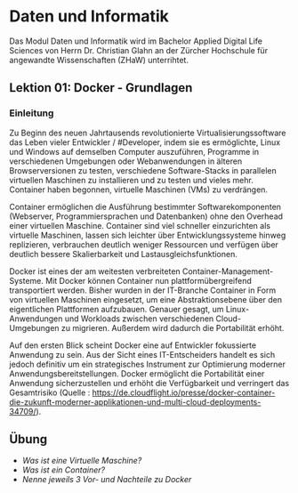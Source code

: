 # Daten und Informatik
Das Modul Daten und Informatik wird im Bachelor Applied Digital Life Sciences von Herrn Dr. Christian Glahn an der Zürcher Hochschule für angewandte Wissenschaften (ZHaW) unterrihtet.

## Lektion 01: Docker - Grundlagen

### Einleitung

Zu Beginn des neuen Jahrtausends revolutionierte Virtualisierungssoftware das Leben vieler Entwickler / #Developer, indem sie es ermöglichte, Linux und Windows auf demselben Computer auszuführen, Programme in verschiedenen Umgebungen oder Webanwendungen in älteren Browserversionen zu testen, verschiedene Software-Stacks in parallelen virtuellen Maschinen zu installieren und zu testen und vieles mehr. Container haben begonnen, virtuelle Maschinen (VMs) zu verdrängen. 

Container ermöglichen die Ausführung bestimmter Softwarekomponenten (Webserver, Programmiersprachen und Datenbanken) ohne den Overhead einer virtuellen Maschine. Container sind viel schneller einzurichten als virtuelle Maschinen, lassen sich leichter über Entwicklungssysteme hinweg replizieren, verbrauchen deutlich weniger Ressourcen und verfügen über deutlich bessere Skalierbarkeit und Lastausgleichsfunktionen. 

Docker ist eines der am weitesten verbreiteten Container-Management-Systeme. Mit Docker können Container nun plattformübergreifend transportiert werden. Bisher wurden in der IT-Branche Container in Form von virtuellen Maschinen eingesetzt, um eine Abstraktionsebene über den eigentlichen Plattformen aufzubauen. Genauer gesagt, um Linux-Anwendungen und Workloads zwischen verschiedenen Cloud-Umgebungen zu migrieren. Außerdem wird dadurch die Portabilität erhöht. 

Auf den ersten Blick scheint Docker eine auf Entwickler fokussierte Anwendung zu sein. Aus der Sicht eines IT-Entscheiders handelt es sich jedoch definitiv um ein strategisches Instrument zur Optimierung moderner Anwendungsbereitstellungen. Docker ermöglicht die Portabilität einer Anwendung sicherzustellen und erhöht die Verfügbarkeit und verringert das Gesamtrisiko (Quelle : https://de.cloudflight.io/presse/docker-container-die-zukunft-moderner-applikationen-und-multi-cloud-deployments-34709/).


## Übung

- *Was ist eine Virtuelle Maschine?* 
- *Was ist ein Container?*
- *Nenne jeweils 3 Vor- und Nachteile zu Docker*
